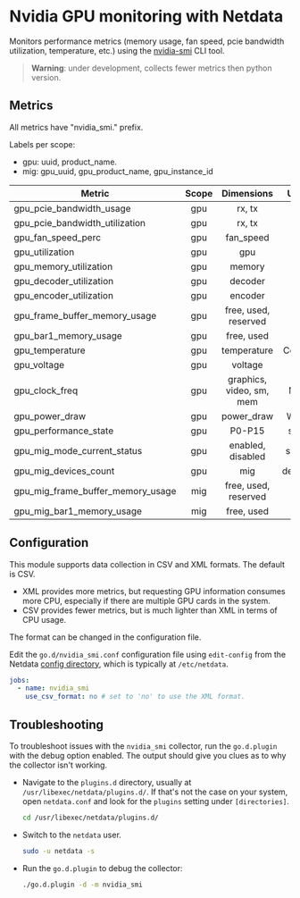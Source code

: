 <!--
title: "Nvidia GPU monitoring with Netdata"
custom_edit_url: "https://github.com/netdata/go.d.plugin/edit/master/modules/nvidia_smi/README.md"
description: "Monitors performance metrics using the nvidia-smi CLI tool."
sidebar_label: "nvidia_smi-go.d.plugin (Recommended)"
learn_status: "Published"
learn_topic_type: "References"
learn_rel_path: "References/Collectors references/Devices"
-->

# Nvidia GPU monitoring with Netdata

Monitors performance metrics (memory usage, fan speed, pcie bandwidth utilization, temperature, etc.)
using the [nvidia-smi](https://developer.nvidia.com/nvidia-system-management-interface) CLI tool.

> **Warning**: under development, collects fewer metrics then python version.

## Metrics

All metrics have "nvidia_smi." prefix.

Labels per scope:

- gpu: uuid, product_name.
- mig: gpu_uuid, gpu_product_name, gpu_instance_id

| Metric                            | Scope |        Dimensions        |  Units  | XML | CSV |
|-----------------------------------|:-----:|:------------------------:|:-------:|:---:|:---:|
| gpu_pcie_bandwidth_usage          |  gpu  |          rx, tx          |   B/s   | yes | no  |
| gpu_pcie_bandwidth_utilization    |  gpu  |          rx, tx          |    %    | yes | no  |
| gpu_fan_speed_perc                |  gpu  |        fan_speed         |    %    | yes | yes |
| gpu_utilization                   |  gpu  |           gpu            |    %    | yes | yes |
| gpu_memory_utilization            |  gpu  |          memory          |    %    | yes | yes |
| gpu_decoder_utilization           |  gpu  |         decoder          |    %    | yes | no  |
| gpu_encoder_utilization           |  gpu  |         encoder          |    %    | yes | no  |
| gpu_frame_buffer_memory_usage     |  gpu  |   free, used, reserved   |    B    | yes | yes |
| gpu_bar1_memory_usage             |  gpu  |        free, used        |    B    | yes | no  |
| gpu_temperature                   |  gpu  |       temperature        | Celsius | yes | yes |
| gpu_voltage                       |  gpu  |         voltage          |    V    | yes | no  |
| gpu_clock_freq                    |  gpu  | graphics, video, sm, mem |   MHz   | yes | yes |
| gpu_power_draw                    |  gpu  |        power_draw        |  Watts  | yes | yes |
| gpu_performance_state             |  gpu  |          P0-P15          |  state  | yes | yes |
| gpu_mig_mode_current_status       |  gpu  |    enabled, disabled     | status  | yes | no  |
| gpu_mig_devices_count             |  gpu  |           mig            | devices | yes | no  |
| gpu_mig_frame_buffer_memory_usage |  mig  |   free, used, reserved   |    B    | yes | no  |
| gpu_mig_bar1_memory_usage         |  mig  |        free, used        |    B    | yes | no  |

## Configuration

This module supports data collection in CSV and XML formats. The default is CSV.

- XML provides more metrics, but requesting GPU information consumes more CPU, especially if there are multiple GPU
  cards in the system.
- CSV provides fewer metrics, but is much lighter than XML in terms of CPU usage.

The format can be changed in the configuration file.

Edit the `go.d/nvidia_smi.conf` configuration file using `edit-config` from the
Netdata [config directory](https://learn.netdata.cloud/docs/configure/nodes), which is typically at `/etc/netdata`.

```yaml
jobs:
  - name: nvidia_smi
    use_csv_format: no # set to 'no' to use the XML format.
```

## Troubleshooting

To troubleshoot issues with the `nvidia_smi` collector, run the `go.d.plugin` with the debug option enabled. The
output should give you clues as to why the collector isn't working.

- Navigate to the `plugins.d` directory, usually at `/usr/libexec/netdata/plugins.d/`. If that's not the case on
  your system, open `netdata.conf` and look for the `plugins` setting under `[directories]`.

  ```bash
  cd /usr/libexec/netdata/plugins.d/
  ```

- Switch to the `netdata` user.

  ```bash
  sudo -u netdata -s
  ```

- Run the `go.d.plugin` to debug the collector:

  ```bash
  ./go.d.plugin -d -m nvidia_smi
  ```
